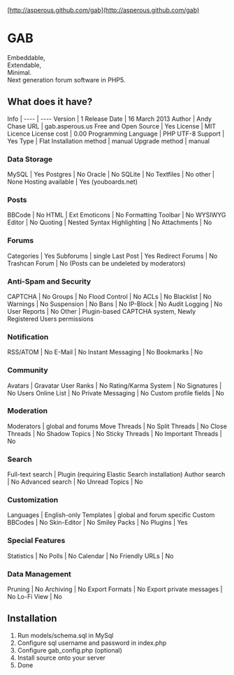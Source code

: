 [http://asperous.github.com/gab](http://asperous.github.com/gab)

# GAB

Embeddable, <br />
Extendable, <br />
Minimal. <br />
Next generation forum software in PHP5.


## What does it have?

Info                    |
----                    | ----
Version     	        |	 1
Release Date        	|	 16 March 2013
Author              	|	 Andy Chase
URL	                    |	 gab.asperous.us
Free and Open Source	|	 Yes
License	                |	 MIT Licence
License cost	        |	 0.00
Programming Language	|	 PHP
UTF-8 Support	        |	 Yes
Type	                |	 Flat
Installation method	    |	 manual
Upgrade method      	|	 manual

### Data Storage

MySQL	|	  Yes
Postgres	|	  No
Oracle	|	  No
SQLite	|	  No
Textfiles	|	  No
other	|	 None
Hosting available	|	  Yes (youboards.net)

### Posts
BBCode	|	  No
HTML	|	  Ext
Emoticons	|	  No
Formatting Toolbar	|	  No
WYSIWYG Editor	|	  No
Quoting	|	 Nested
Syntax Highlighting	|	  No
Attachments	|	 No

### Forums
Categories	|	  Yes
Subforums	|	 single
Last Post	|	  Yes
Redirect Forums	|	  No
Trashcan Forum	|	  No (Posts can be undeleted by moderators)

### Anti-Spam and Security
CAPTCHA	|	  No
Groups	|	 No
Flood Control	|	  No
ACLs	|	  No
Blacklist	|	  No
Warnings	|	  No
Suspension	|	  No
Bans	|	  No
IP-Block	|	  No
Audit Logging	|	  No
User Reports	|	  No
Other	|	 Plugin-based CAPTCHA system, Newly Registered Users permissions

### Notification
RSS/ATOM	|	  No
E-Mail	|	  No
Instant Messaging	|	 No
Bookmarks	|	  No

### Community
Avatars	|	  Gravatar
User Ranks	|	  No
Rating/Karma System	|	  No
Signatures	|	  No
Users Online List	|	  No
Private Messaging	|	  No
Custom profile fields	|	  No

### Moderation
Moderators	|	 global and forums
Move Threads	|	  No
Split Threads	|	  No
Close Threads	|	  No
Shadow Topics	|	  No
Sticky Threads	|	  No
Important Threads	|	  No

### Search
Full-text search	|	  Plugin (requiring Elastic Search installation)
Author search	|	  No
Advanced search	|	  No
Unread Topics	|	 No

### Customization
Languages	|	 English-only
Templates	|	 global and forum specific
Custom BBCodes	|	  No
Skin-Editor	|	  No
Smiley Packs	|	  No
Plugins	|	  Yes

### Special Features
Statistics	|	  No
Polls	|	  No
Calendar	|	  No
Friendly URLs	|	  No

### Data Management
Pruning	|	  No
Archiving	|	  No
Export Formats	|	 No
Export private messages	|	  No
Lo-Fi View	|	  No

## Installation

1. Run models/schema.sql in MySql
2. Configure sql username and password in index.php
3. Configure gab_config.php (optional)
4. Install source onto your server
5. Done
